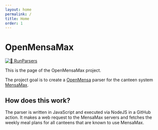 ```yaml
---
layout: home
permalink: /
title: Home
order: 1
---
```

# OpenMensaMax
[![🔁 RunParsers](https://github.com/MaxEtMoritz/openMensaMax/actions/workflows/updateFeed.yml/badge.svg)](https://github.com/MaxEtMoritz/openMensaMax/actions/workflows/updateFeed.yml)

This is the page of the OpenMensaMax project.

The project goal is to create a [OpenMensa](https://openmensa.org) parser for the canteen system [MensaMax](https://mensamax.de/).

## How does this work?
The parser is written in JavaScript and executed via NodeJS in a GitHub action.
It makes a web request to the MensaMax servers and fetches the weekly meal plans for all canteens that are known to use MensaMax.
